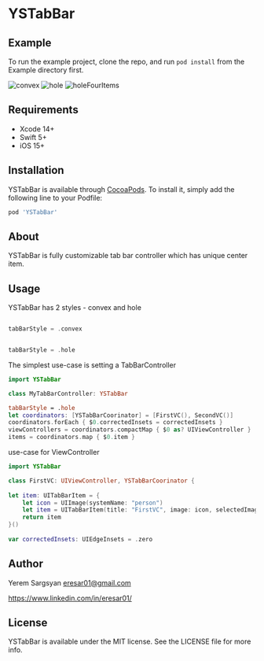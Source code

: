 # YSTabBar

## Example

To run the example project, clone the repo, and run `pod install` from the Example directory first.

![convex](https://user-images.githubusercontent.com/26775714/218567399-4e8e16e2-7081-418e-a482-d1c480ab9650.gif)
![hole](https://user-images.githubusercontent.com/26775714/218567408-230461ab-c91a-495a-af3c-dfde4c4b2e38.gif)
![holeFourItems](https://user-images.githubusercontent.com/26775714/218567412-33deae73-171d-4240-827f-3c30110a7a67.gif)

## Requirements

- Xcode 14+
- Swift 5+
- iOS 15+

## Installation

YSTabBar is available through [CocoaPods](https://cocoapods.org). To install
it, simply add the following line to your Podfile:

```ruby
pod 'YSTabBar'
```
## About

YSTabBar is fully customizable tab bar controller which has unique center item. 

## Usage

YSTabBar has 2 styles - convex and hole

```swift

tabBarStyle = .convex
```

```swift

tabBarStyle = .hole
```
The simplest use-case is setting a TabBarController

```swift
import YSTabBar

class MyTabBarController: YSTabBar 

tabBarStyle = .hole
let coordinators: [YSTabBarCoorinator] = [FirstVC(), SecondVC()]
coordinators.forEach { $0.correctedInsets = correctedInsets }
viewControllers = coordinators.compactMap { $0 as? UIViewController }
items = coordinators.map { $0.item }
```
use-case for ViewController

```swift
import YSTabBar

class FirstVC: UIViewController, YSTabBarCoorinator {
    
let item: UITabBarItem = {
    let icon = UIImage(systemName: "person")
    let item = UITabBarItem(title: "FirstVC", image: icon, selectedImage: nil)
    return item
}()
    
var correctedInsets: UIEdgeInsets = .zero
```

## Author

Yerem Sargsyan eresar01@gmail.com

https://www.linkedin.com/in/eresar01/

## License

YSTabBar is available under the MIT license. See the LICENSE file for more info.
